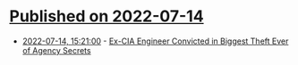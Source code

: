 # [Published on 2022-07-14](index.md)

* [2022-07-14, 15:21:00](https://news.slashdot.org/story/22/07/14/153231/ex-cia-engineer-convicted-in-biggest-theft-ever-of-agency-secrets?utm_source=rss1.0mainlinkanon&utm_medium=feed) - [Ex-CIA Engineer Convicted in Biggest Theft Ever of Agency Secrets](https://news.slashdot.org/story/22/07/14/153231/ex-cia-engineer-convicted-in-biggest-theft-ever-of-agency-secrets?utm_source=rss1.0mainlinkanon&utm_medium=feed)
